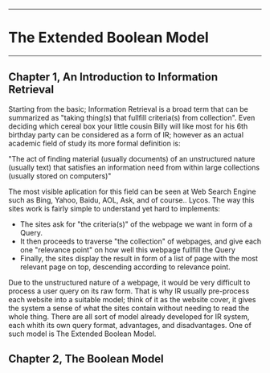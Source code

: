 <hr />
<h1>The Extended Boolean Model</h1>
<hr />
<h2>Chapter 1, An Introduction to Information Retrieval</h2>
<p>Starting from the basic; Information Retrieval is a broad term that can be summarized as &quot;taking  thing(s) that fullfill criteria(s) from collection&quot;. Even deciding which cereal box your little cousin Billy will like most for his 6th birthday party can be considered as a form of IR; however as an actual academic field of study its more formal definition is:</p>
<p>&quot;The act of finding material (usually documents) of an unstructured nature (usually text) that satisfies an information need from within large collections (usually stored on computers)&quot;</p>
<p>The most visible aplication for this field can be seen at Web Search Engine such as Bing, Yahoo, Baidu, AOL, Ask,  and of course.. Lycos. The way this sites work is fairly simple to understand yet hard to implements:</p>
<ul>
<li>The sites ask for &quot;the criteria(s)&quot; of the webpage we want in form of a Query.</li>
<li>It then proceeds to traverse &quot;the collection&quot; of webpages, and give each one &quot;relevance point&quot; on how well this webpage fullfill the Query</li>
<li>Finally, the sites display the result in form of a list of page with the most relevant page on top, descending according to relevance point.</li>
</ul>
<p>Due to the unstructured nature of a webpage, it would be very difficult to process a user query on its raw form. That is why IR usually pre-process each website into a suitable model; think of it as the website cover, it gives the system a sense of what the sites contain without needing to read the whole thing. There are all sort of model already developed for IR system, each whith its own query format, advantages, and disadvantages. One of such model is The Extended Boolean Model.</p>
<h2>Chapter 2, The Boolean Model</h2>
